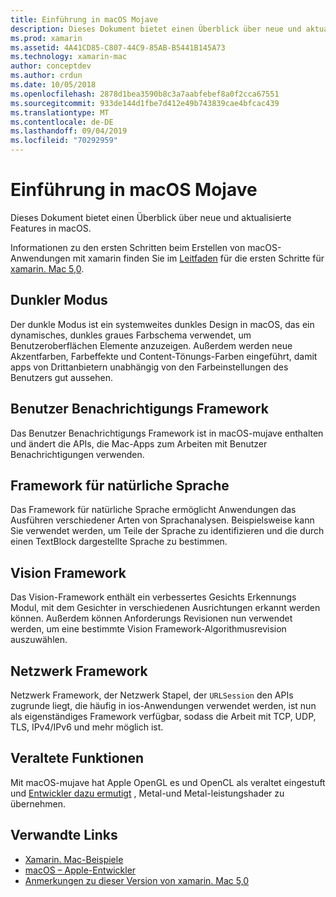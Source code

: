 ```yaml
---
title: Einführung in macOS Mojave
description: Dieses Dokument bietet einen Überblick über neue und aktualisierte Features in macOS.
ms.prod: xamarin
ms.assetid: 4A41CD85-C807-44C9-85AB-B5441B145A73
ms.technology: xamarin-mac
author: conceptdev
ms.author: crdun
ms.date: 10/05/2018
ms.openlocfilehash: 2878d1bea3590b8c3a7aabfebef8a0f2cca67551
ms.sourcegitcommit: 933de144d1fbe7d412e49b743839cae4bfcac439
ms.translationtype: MT
ms.contentlocale: de-DE
ms.lasthandoff: 09/04/2019
ms.locfileid: "70292959"
---
```

# <a name="introduction-to-macos-mojave"></a>Einführung in macOS Mojave

Dieses Dokument bietet einen Überblick über neue und aktualisierte Features in macOS.

Informationen zu den ersten Schritten beim Erstellen von macOS-Anwendungen mit xamarin finden Sie im [Leitfaden](~/mac/platform/introduction-to-macos-mojave/get-started.md) für die ersten Schritte für [xamarin. Mac 5,0](https://github.com/xamarin/release-notes-archive/blob/master/release-notes/mac/xamarin.mac_5/xamarin.mac_5.0.md).

## <a name="dark-mode"></a>Dunkler Modus

Der dunkle Modus ist ein systemweites dunkles Design in macOS, das ein dynamisches, dunkles graues Farbschema verwendet, um Benutzeroberflächen Elemente anzuzeigen. Außerdem werden neue Akzentfarben, Farbeffekte und Content-Tönungs-Farben eingeführt, damit apps von Drittanbietern unabhängig von den Farbeinstellungen des Benutzers gut aussehen.

## <a name="user-notifications-framework"></a>Benutzer Benachrichtigungs Framework

Das Benutzer Benachrichtigungs Framework ist in macOS-mujave enthalten und ändert die APIs, die Mac-Apps zum Arbeiten mit Benutzer Benachrichtigungen verwenden.

## <a name="natural-language-framework"></a>Framework für natürliche Sprache

Das Framework für natürliche Sprache ermöglicht Anwendungen das Ausführen verschiedener Arten von Sprachanalysen. Beispielsweise kann Sie verwendet werden, um Teile der Sprache zu identifizieren und die durch einen TextBlock dargestellte Sprache zu bestimmen.

## <a name="vision-framework"></a>Vision Framework

Das Vision-Framework enthält ein verbessertes Gesichts Erkennungs Modul, mit dem Gesichter in verschiedenen Ausrichtungen erkannt werden können. Außerdem können Anforderungs Revisionen nun verwendet werden, um eine bestimmte Vision Framework-Algorithmusrevision auszuwählen.

## <a name="network-framework"></a>Netzwerk Framework

Netzwerk Framework, der Netzwerk Stapel, der `URLSession` den APIs zugrunde liegt, die häufig in ios-Anwendungen verwendet werden, ist nun als eigenständiges Framework verfügbar, sodass die Arbeit mit TCP, UDP, TLS, IPv4/IPv6 und mehr möglich ist.

## <a name="deprecations"></a>Veraltete Funktionen

Mit macOS-mujave hat Apple OpenGL es und OpenCL als veraltet eingestuft und [Entwickler dazu ermutigt](https://developer.apple.com/macos/whats-new/) , Metal-und Metal-leistungshader zu übernehmen.

## <a name="related-links"></a>Verwandte Links

- [Xamarin. Mac-Beispiele](https://docs.microsoft.com/samples/browse/?products=xamarin&term=Xamarin.Mac)
- [macOS – Apple-Entwickler](https://developer.apple.com/macos/)
- [Anmerkungen zu dieser Version von xamarin. Mac 5,0](https://docs.microsoft.com/xamarin/mac/release-notes/5/5.0/)
